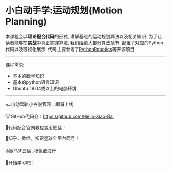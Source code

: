 # 小白动手学:运动规划(Motion Planning)
本课程会以**理论配合代码**的形式, 讲解基础的运动规划算法以及相关知识. 为了让读者能够在**实战**中真正掌握算法, 我们给绝大部分算法章节, 配置了对应的Python代码以及可视化展示. 代码主要参考了[PythonRobotics](https://github.com/AtsushiSakai/PythonRobotics)等开源项目.
***

课程需求:
- 基本的数学知识
- 基本的python语言知识
- Ubuntu 18.04或以上的电脑环境


***
🏎️自动驾驶小白说官网：即将上线

🐮GitHub代码仓：https://github.com/Hello-Xiao-Bai 

🌠代码配合官网教程食用更佳！

🚀知乎，微信，知识星球全平台同号！

⛵️歇马凭云宿, 扬帆截海行

🧙开始学习吧！
